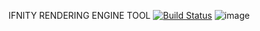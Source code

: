 IFNITY RENDERING ENGINE TOOL  [![Build Status](https://github.com/alfonsmagd/IFNITY-ENGINE/actions/workflows/cmake-single-platform.yml/badge.svg)](https://github.com/alfonsmagd/IFNITY-ENGINE/actions)
![image](https://github.com/user-attachments/assets/53322c3d-12dc-4cb5-8325-93be6a4b407e)
